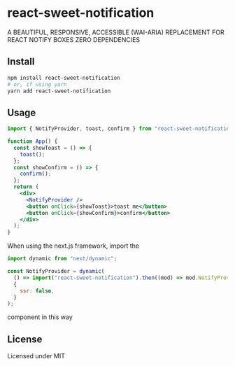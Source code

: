 # react-sweet-notification

A BEAUTIFUL, RESPONSIVE, ACCESSIBLE (WAI-ARIA) REPLACEMENT FOR REACT NOTIFY BOXES
ZERO DEPENDENCIES

## Install

```bash
npm install react-sweet-notification
# or, if using yarn
yarn add react-sweet-notification
```

## Usage

```jsx
import { NotifyProvider, toast, confirm } from "react-sweet-notification";

function App() {
  const showToast = () => {
    toast();
  };
  const showConfirm = () => {
    confirm();
  };
  return (
    <div>
      <NotifyProvider />
      <button onClick={showToast}>toast me</button>
      <button onClick={showConfirm}>confirm</button>
    </div>
  );
}
```

When using the next.js framework, import the

```jsx
import dynamic from "next/dynamic";

const NotifyProvider = dynamic(
  () => import("react-sweet-notification").then((mod) => mod.NotifyProvider),
  {
    ssr: false,
  }
);
```

component in this way

## License

Licensed under MIT
